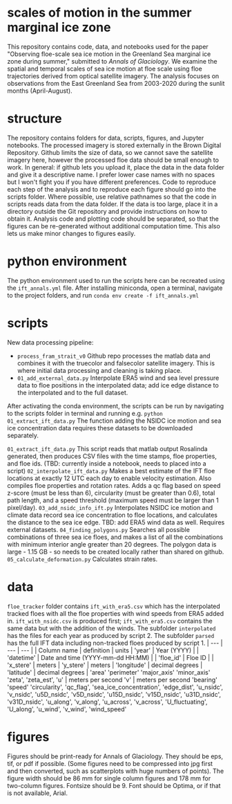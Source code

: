 # scales of motion in the summer marginal ice zone
This repository contains code, data, and notebooks used for the paper "Observing floe-scale sea ice motion in the Greenland Sea marginal ice zone during summer," submitted to _Annals of Glaciology_.
We examine the spatial and temporal scales of sea ice motion at floe scale using floe trajectories derived from optical satellite imagery. 
The analysis focuses on observations from the East Greenland Sea from 2003-2020 during the sunlit months (April-August). 

# structure
The repository contains folders for data, scripts, figures, and Jupyter notebooks. The processed imagery is stored externally in the Brown Digital Repository.
Github limits the size of data, so we cannot save the 
satellite imagery here, however the processed floe data should be small enough to work. In general: if github lets you upload it, place the 
data in the data folder and give it a descriptive name. I prefer lower case names with no spaces but I won't fight you if you have different 
preferences. Code to reproduce each step of the analysis and to reproduce each figure should go into the scripts folder. Where possible, use 
relative pathnames so that the code in scripts reads data from the data folder. If the data is too large, place it in a directory outside 
the Git repository and provide instructions on how to obtain it. Analysis code and plotting code should be separated, so that the figures can 
be re-generated without additional computation time. This also lets us make minor changes to figures easily.

# python environment
The python environment used to run the scripts here can be recreated using the `ift_annals.yml` file. After installing miniconda, open a terminal, navigate to the project folders, and run
```conda env create -f ift_annals.yml```

# scripts
New data processing pipeline:
- `process_fram_strait_v0` Github repo processes the matlab data and combines it with the truecolor and falsecolor satellite imagery. This is where initial data processing and cleaning is taking place.
- `01_add_external_data.py` Interpolate ERA5 wind and sea level pressure data to floe positions in the interpolated data; add ice edge distance to the interpolated and to the full dataset.


After activating the conda environment, the scripts can be run by navigating to the scripts folder in terminal and running e.g.
```python 01_extract_ift_data.py```
The function adding the NSIDC ice motion and sea ice concentration data requires these datasets to be downloaded separately.


`01_extract_ift_data.py` This script reads that matlab output Rosalinda generated, then produces CSV files with the time stamps, floe 
properties, and floe ids. (TBD: currently inside a notebook, needs to placed into a script) 
`02_interpolate_ift_data.py` Makes a best estimate of the IFT floe locations at exactly 12 UTC each day to enable velocity estimation. Also compiles floe properties and rotation rates. Adds a qc flag based on speed z-score (must be less than 6), circularity (must be greater than 0.6), total path length, and a speed threshold (maximum speed must be larger than 1 pixel/day).
`03_add_nsidc_info_ift.py` Interpolates NSIDC ice motion and climate data record sea ice concentration to floe locations, and calculates the 
distance to the sea ice edge. TBD: add ERA5 wind data as well. Requires external datasets.
`04_finding_polygons.py` Searches all possible combinations of three sea ice floes, and makes a list of all the combinations with minimum 
interior angle greater than 20 degrees. The polygon data is large - 1.15 GB - so needs to be created locally rather than shared on github.  
`05_calculate_deformation.py` Calculates strain rates.  


# data
`floe_tracker` folder contains `ift_with_era5.csv` which has the interpolated tracked floes with all the floe properties with wind speeds from ERA5 added in. `ift_with_nsidc.csv` is produced first; `ift_with_era5.csv` contains the same data but with the addition of the winds. The subfolder 
`interpolated` has the files for each year as produced by script 2. The subfolder `parsed` has the full IFT data including non-tracked floes 
produced by script 1. 
| --- | --- | --- |
| Column name | definition | units |
'year' | Year (YYYY) |  |
'datetime' | Date and time (YYYY-mm-dd HH:MM) | |
'floe_id' | Floe ID | |
'x_stere' | meters |
'y_stere' | meters |
'longitude' | decimal degrees |
'latitude' | decimal degrees |
'area'
'perimeter'
'major_axis'
'minor_axis'
'zeta',
'zeta_est',
'u' | meters per second
'v' | meters per second
'bearing'
'speed'
'circularity',
'qc_flag',
'sea_ice_concentration', 
'edge_dist',
'u_nsidc', 
'v_nsidc', 
'u5D_nsidc',
'v5D_nsidc',
'u15D_nsidc',
'v15D_nsidc',
'u31D_nsidc',
'v31D_nsidc',
'u_along', 
'v_along',
'u_across',
'v_across',
'U_fluctuating',
'U_along',
'u_wind',
'v_wind',
'wind_speed'

# figures
Figures should be print-ready for Annals of Glaciology. They should be eps, tif, or pdf if possible. (Some figures need to be compressed into 
jpg first and then converted, such as scatterplots with huge numbers of points). The figure width should be 86 mm for single column figures 
and 178 mm for two-column figures. Fontsize should be 9. Font should be Optima, or if that is not available, Arial. 


